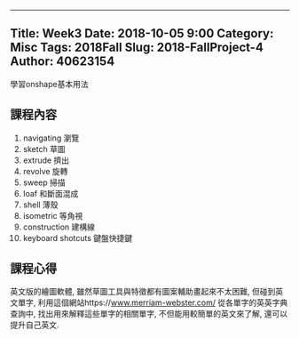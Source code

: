 ---
Title: Week3
Date: 2018-10-05 9:00
Category: Misc
Tags: 2018Fall
Slug: 2018-FallProject-4
Author: 40623154
----

學習onshape基本用法

<!-- PELICAN_END_SUMMARY -->

課程內容
----

1.	navigating 瀏覽
2.	sketch 草圖
3.	extrude 擠出
4.	revolve 旋轉
5.	sweep 掃描
6.	loaf 和斷面混成
7.	shell 薄殼
8.	isometric 等角視
9.	construction 建構線
10.	keyboard shotcuts 鍵盤快捷鍵

課程心得
----
英文版的繪圖軟體, 雖然草圖工具與特徵都有圖案輔助畫起來不太困難, 但碰到英文單字, 利用這個網站https://www.merriam-webster.com/ 從各單字的英英字典查詢中, 找出用來解釋這些單字的相關單字, 不但能用較簡單的英文來了解, 還可以提升自己英文.